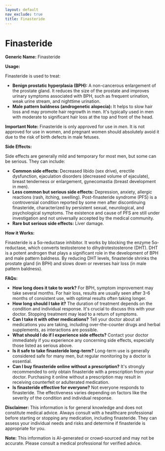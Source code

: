 ```yaml
---
layout: default
nav_exclude: true
title: Finasteride
---
```


# Finasteride

**Generic Name:** Finasteride

**Usage:**

Finasteride is used to treat:

* **Benign prostatic hyperplasia (BPH):**  A non-cancerous enlargement of the prostate gland. It reduces the size of the prostate and improves urinary symptoms associated with BPH, such as frequent urination, weak urine stream, and nighttime urination.
* **Male pattern baldness (androgenetic alopecia):** It helps to slow hair loss and may promote hair regrowth in men.  It's typically used in men with moderate to significant hair loss at the top and front of the head.

**Important Note:**  Finasteride is only approved for use in *men*. It is not approved for use in women, and pregnant women should absolutely avoid it due to the risk of birth defects in male fetuses.


**Side Effects:**

Side effects are generally mild and temporary for most men, but some can be serious.  They can include:

* **Common side effects:** Decreased libido (sex drive), erectile dysfunction, ejaculation disorders (decreased volume of ejaculate), breast tenderness or enlargement, gynecomastia (breast development in men).
* **Less common but serious side effects:**  Depression, anxiety, allergic reactions (rash, itching, swelling).  Post-finasteride syndrome (PFS) is a controversial condition reported by some men after discontinuing finasteride, characterized by persistent sexual, neurological, and psychological symptoms.  The existence and cause of PFS are still under investigation and not universally accepted by the medical community.
* **Rare but serious side effects:**  Liver damage.


**How it Works:**

Finasteride is a 5α-reductase inhibitor.  It works by blocking the enzyme 5α-reductase, which converts testosterone to dihydrotestosterone (DHT). DHT is a potent androgen that plays a significant role in the development of BPH and male pattern baldness. By reducing DHT levels, finasteride shrinks the prostate gland (in BPH) and slows down or reverses hair loss (in male pattern baldness).


**FAQs:**

* **How long does it take to work?**  For BPH, symptom improvement may take several months. For hair loss, results are usually seen after 3-6 months of consistent use, with optimal results often taking longer.
* **How long should I take it?**  The duration of treatment depends on the condition and individual response.  It's crucial to discuss this with your doctor.  Stopping treatment may lead to a return of symptoms.
* **Can I take it with other medications?**  Tell your doctor about all medications you are taking, including over-the-counter drugs and herbal supplements, as interactions are possible.
* **What should I do if I experience side effects?**  Contact your doctor immediately if you experience any concerning side effects, especially those listed as serious above.
* **Is it safe to take finasteride long-term?**  Long-term use is generally considered safe for many men, but regular monitoring by a doctor is essential.
* **Can I buy finasteride online without a prescription?**  It's strongly recommended to only obtain finasteride with a prescription from your doctor.  Purchasing it online without a prescription may result in receiving counterfeit or adulterated medication.
* **Is finasteride effective for everyone?**  Not everyone responds to finasteride.  The effectiveness varies depending on factors like the severity of the condition and individual response.


**Disclaimer:** This information is for general knowledge and does not constitute medical advice.  Always consult with a healthcare professional before starting or stopping any medication, including finasteride. They can assess your individual needs and risks and determine if finasteride is appropriate for you.


**Note:** This information is AI-generated or crowd-sourced and may not be accurate. Please consult a medical professional for verified advice.
